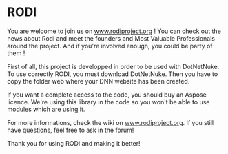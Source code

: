 # RODI

You are welcome to join us on www.rodiproject.org ! You can check out the news about Rodi and meet the founders and Most Valuable Professionals
around the project. And if you're involved enough, you could be party of them !

First of all, this project is developped in order to be used with DotNetNuke. To use correctly RODI, you must download DotNetNuke. Then you have to copy the folder web where your DNN website has been created.

If you want a complete access to the code, you should buy an Aspose licence. We're using this library in the code so you won't be able to use modules which are using it.

For more informations, check the wiki on www.rodiproject.org. If you still have questions, feel free to ask in the forum!

Thank you for using RODI and making it better!


